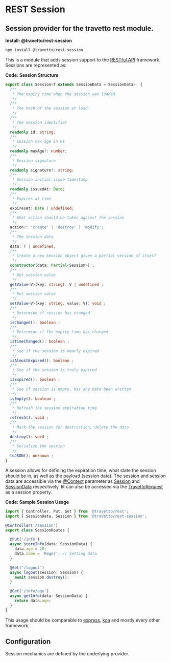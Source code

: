 <!-- This file was generated by @travetto/doc and should not be modified directly -->
<!-- Please modify https://github.com/travetto/travetto/tree/main/module/rest-session/README.ts and execute "npx trv doc" to rebuild -->
# REST Session
## Session provider for the travetto rest module.

**Install: @travetto/rest-session**
```bash
npm install @travetto/rest-session
```

This is a module that adds session support to the [RESTful API](module/rest#readme "Declarative api for RESTful APIs with support for the dependency injection module.") framework.  Sessions are represented as:

**Code: Session Structure**
```typescript
export class Session<T extends SessionData = SessionData>  {
  /**
   * The expiry time when the session was loaded
   */
  /**
   * The hash of the session at load
   */
  /**
   * The session identifier
   */
  readonly id: string;
  /**
   * Session max age in ms
   */
  readonly maxAge?: number;
  /**
   * Session signature
   */
  readonly signature?: string;
  /**
   * Session initial issue timestamp
   */
  readonly issuedAt: Date;
  /**
   * Expires at time
   */
  expiresAt: Date | undefined;
  /**
   * What action should be taken against the session
   */
  action?: 'create' | 'destroy' | 'modify';
  /**
   * The session data
   */
  data: T | undefined;
  /**
   * Create a new Session object given a partial version of itself
   */
  constructor(data: Partial<Session>) ;
  /**
   * Get session value
   */
  getValue<V>(key: string): V | undefined ;
  /**
   * Set session value
   */
  setValue<V>(key: string, value: V): void ;
  /**
   * Determine if session has changed
   */
  isChanged(): boolean ;
  /**
   * Determine if the expiry time has changed
   */
  isTimeChanged(): boolean ;
  /**
   * See if the session is nearly expired
   */
  isAlmostExpired(): boolean ;
  /**
   * See if the session is truly expired
   */
  isExpired(): boolean ;
  /**
   * See if session is empty, has any data been written
   */
  isEmpty(): boolean ;
  /**
   * Refresh the session expiration time
   */
  refresh(): void ;
  /**
   * Mark the session for destruction, delete the data
   */
  destroy(): void ;
  /**
   * Serialize the session
   */
  toJSON(): unknown ;
}
```

A session allows for defining the expiration time, what state the session should be in, as well as the payload (session data).  The session and session data are accessible via the [@Context](https://github.com/travetto/travetto/tree/main/module/rest/src/decorator/param.ts#L39) parameter as [Session](https://github.com/travetto/travetto/tree/main/module/rest-session/src/session.ts#L18) and [SessionData](https://github.com/travetto/travetto/tree/main/module/rest-session/src/session.ts#L8) respectively.  Iit can also be accessed via the [TravettoRequest](https://github.com/travetto/travetto/tree/main/module/rest-session/src/typings.d.ts#L7) as a session property.

**Code: Sample Session Usage**
```typescript
import { Controller, Put, Get } from '@travetto/rest';
import { SessionData, Session } from '@travetto/rest-session';

@Controller('/session')
export class SessionRoutes {

  @Put('/info')
  async storeInfo(data: SessionData) {
    data.age = 20;
    data.name = 'Roger'; // Setting data
  }

  @Get('/logout')
  async logout(session: Session) {
    await session.destroy();
  }

  @Get('/info/age')
  async getInfo(data: SessionData) {
    return data.age;
  }
}
```

This usage should be comparable to [express](https://expressjs.com), [koa](https://koajs.com/) and mostly every other framework.

## Configuration

Session mechanics are defined by the underlying provider.
